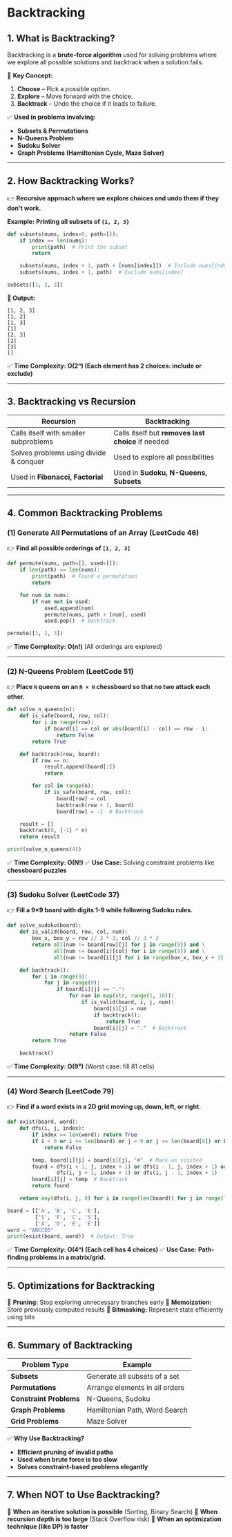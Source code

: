 # Backtracking

## **1. What is Backtracking?**

Backtracking is a **brute-force algorithm** used for solving problems where we explore all possible solutions and backtrack when a solution fails.

🔹 **Key Concept:**

1. **Choose** – Pick a possible option.
2. **Explore** – Move forward with the choice.
3. **Backtrack** – Undo the choice if it leads to failure.

✅ **Used in problems involving:**

- **Subsets & Permutations**
- **N-Queens Problem**
- **Sudoku Solver**
- **Graph Problems (Hamiltonian Cycle, Maze Solver)**

------

## **2. How Backtracking Works?**

👉 **Recursive approach where we explore choices and undo them if they don't work.**

**Example:** **Printing all subsets of `{1, 2, 3}`**

```python
def subsets(nums, index=0, path=[]):
    if index == len(nums):  
        print(path)  # Print the subset
        return

    subsets(nums, index + 1, path + [nums[index]])  # Include nums[index]
    subsets(nums, index + 1, path)  # Exclude nums[index]

subsets([1, 2, 3])
```

**🔹 Output:**

```
[1, 2, 3]  
[1, 2]  
[1, 3]  
[1]  
[2, 3]  
[2]  
[3]  
[]  
```

✅ **Time Complexity: O(2ⁿ) (Each element has 2 choices: include or exclude)**

------

## **3. Backtracking vs Recursion**

| **Recursion**                          | **Backtracking**                                   |
| -------------------------------------- | -------------------------------------------------- |
| Calls itself with smaller subproblems  | Calls itself but **removes last choice** if needed |
| Solves problems using divide & conquer | Used to explore all possibilities                  |
| Used in **Fibonacci, Factorial**       | Used in **Sudoku, N-Queens, Subsets**              |

------

## **4. Common Backtracking Problems**

### **(1) Generate All Permutations of an Array (LeetCode 46)**

👉 **Find all possible orderings of `[1, 2, 3]`**

```python
def permute(nums, path=[], used=[]):
    if len(path) == len(nums):  
        print(path)  # Found a permutation
        return

    for num in nums:
        if num not in used:
            used.append(num)
            permute(nums, path + [num], used)
            used.pop()  # Backtrack

permute([1, 2, 3])
```

✅ **Time Complexity: O(n!)** (All orderings are explored)

------

### **(2) N-Queens Problem (LeetCode 51)**

👉 **Place `N` queens on an `N × N` chessboard so that no two attack each other.**

```python
def solve_n_queens(n):
    def is_safe(board, row, col):
        for i in range(row):
            if board[i] == col or abs(board[i] - col) == row - i:
                return False
        return True

    def backtrack(row, board):
        if row == n:
            result.append(board[:])
            return

        for col in range(n):
            if is_safe(board, row, col):
                board[row] = col
                backtrack(row + 1, board)
                board[row] = -1  # Backtrack

    result = []
    backtrack(0, [-1] * n)
    return result

print(solve_n_queens(4))
```

✅ **Time Complexity: O(N!)**
 ✅ **Use Case:** Solving constraint problems like **chessboard puzzles**

------

### **(3) Sudoku Solver (LeetCode 37)**

👉 **Fill a 9×9 board with digits 1-9 while following Sudoku rules.**

```python
def solve_sudoku(board):
    def is_valid(board, row, col, num):
        box_x, box_y = row // 3 * 3, col // 3 * 3
        return all(num != board[row][j] for j in range(9)) and \
               all(num != board[i][col] for i in range(9)) and \
               all(num != board[i][j] for i in range(box_x, box_x + 3) for j in range(box_y, box_y + 3))

    def backtrack():
        for i in range(9):
            for j in range(9):
                if board[i][j] == ".":
                    for num in map(str, range(1, 10)):
                        if is_valid(board, i, j, num):
                            board[i][j] = num
                            if backtrack():
                                return True
                            board[i][j] = "."  # Backtrack
                    return False
        return True

    backtrack()
```

✅ **Time Complexity: O(9⁸)** (Worst case: fill 81 cells)

------

### **(4) Word Search (LeetCode 79)**

👉 **Find if a word exists in a 2D grid moving up, down, left, or right.**

```python
def exist(board, word):
    def dfs(i, j, index):
        if index == len(word): return True
        if i < 0 or i >= len(board) or j < 0 or j >= len(board[0]) or board[i][j] != word[index]:
            return False

        temp, board[i][j] = board[i][j], "#"  # Mark as visited
        found = dfs(i + 1, j, index + 1) or dfs(i - 1, j, index + 1) or \
                dfs(i, j + 1, index + 1) or dfs(i, j - 1, index + 1)
        board[i][j] = temp  # Backtrack
        return found

    return any(dfs(i, j, 0) for i in range(len(board)) for j in range(len(board[0])))

board = [['A', 'B', 'C', 'E'],
         ['S', 'F', 'C', 'S'],
         ['A', 'D', 'E', 'E']]
word = "ABCCED"
print(exist(board, word))  # Output: True
```

✅ **Time Complexity: O(4ⁿ) (Each cell has 4 choices)**
 ✅ **Use Case:** **Path-finding problems in a matrix/grid.**

------

## **5. Optimizations for Backtracking**

🔹 **Pruning:** Stop exploring unnecessary branches early
 🔹 **Memoization:** Store previously computed results
 🔹 **Bitmasking:** Represent state efficiently using bits

------

## **6. Summary of Backtracking**

| **Problem Type**        | **Example**                    |
| ----------------------- | ------------------------------ |
| **Subsets**             | Generate all subsets of a set  |
| **Permutations**        | Arrange elements in all orders |
| **Constraint Problems** | N-Queens, Sudoku               |
| **Graph Problems**      | Hamiltonian Path, Word Search  |
| **Grid Problems**       | Maze Solver                    |

✅ **Why Use Backtracking?**

- **Efficient pruning of invalid paths**
- **Used when brute force is too slow**
- **Solves constraint-based problems elegantly**

------

## **7. When NOT to Use Backtracking?**

🔴 **When an iterative solution is possible** (Sorting, Binary Search)
 🔴 **When recursion depth is too large** (Stack Overflow risk)
 🔴 **When an optimization technique (like DP) is faster**